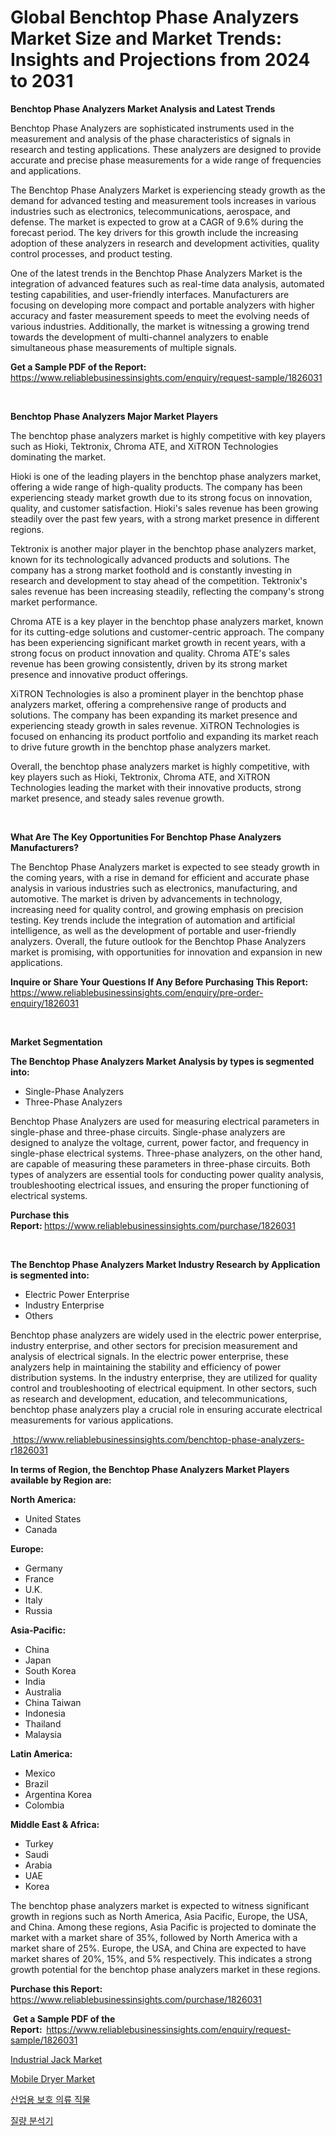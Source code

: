 <p><h1>Global Benchtop Phase Analyzers Market Size and Market Trends: Insights and Projections from 2024 to 2031</h1></p><p><strong>Benchtop Phase Analyzers Market Analysis and Latest Trends</strong></p>
<p><p>Benchtop Phase Analyzers are sophisticated instruments used in the measurement and analysis of the phase characteristics of signals in research and testing applications. These analyzers are designed to provide accurate and precise phase measurements for a wide range of frequencies and applications.</p><p>The Benchtop Phase Analyzers Market is experiencing steady growth as the demand for advanced testing and measurement tools increases in various industries such as electronics, telecommunications, aerospace, and defense. The market is expected to grow at a CAGR of 9.6% during the forecast period. The key drivers for this growth include the increasing adoption of these analyzers in research and development activities, quality control processes, and product testing.</p><p>One of the latest trends in the Benchtop Phase Analyzers Market is the integration of advanced features such as real-time data analysis, automated testing capabilities, and user-friendly interfaces. Manufacturers are focusing on developing more compact and portable analyzers with higher accuracy and faster measurement speeds to meet the evolving needs of various industries. Additionally, the market is witnessing a growing trend towards the development of multi-channel analyzers to enable simultaneous phase measurements of multiple signals.</p></p>
<p><strong>Get a Sample PDF of the Report:&nbsp;</strong> <a href="https://www.reliablebusinessinsights.com/enquiry/request-sample/1826031">https://www.reliablebusinessinsights.com/enquiry/request-sample/1826031</a></p>
<p>&nbsp;</p>
<p><strong>Benchtop Phase Analyzers Major Market Players</strong></p>
<p><p>The benchtop phase analyzers market is highly competitive with key players such as Hioki, Tektronix, Chroma ATE, and XiTRON Technologies dominating the market. </p><p>Hioki is one of the leading players in the benchtop phase analyzers market, offering a wide range of high-quality products. The company has been experiencing steady market growth due to its strong focus on innovation, quality, and customer satisfaction. Hioki's sales revenue has been growing steadily over the past few years, with a strong market presence in different regions.</p><p>Tektronix is another major player in the benchtop phase analyzers market, known for its technologically advanced products and solutions. The company has a strong market foothold and is constantly investing in research and development to stay ahead of the competition. Tektronix's sales revenue has been increasing steadily, reflecting the company's strong market performance.</p><p>Chroma ATE is a key player in the benchtop phase analyzers market, known for its cutting-edge solutions and customer-centric approach. The company has been experiencing significant market growth in recent years, with a strong focus on product innovation and quality. Chroma ATE's sales revenue has been growing consistently, driven by its strong market presence and innovative product offerings.</p><p>XiTRON Technologies is also a prominent player in the benchtop phase analyzers market, offering a comprehensive range of products and solutions. The company has been expanding its market presence and experiencing steady growth in sales revenue. XiTRON Technologies is focused on enhancing its product portfolio and expanding its market reach to drive future growth in the benchtop phase analyzers market. </p><p>Overall, the benchtop phase analyzers market is highly competitive, with key players such as Hioki, Tektronix, Chroma ATE, and XiTRON Technologies leading the market with their innovative products, strong market presence, and steady sales revenue growth.</p></p>
<p>&nbsp;</p>
<p><strong>What Are The Key Opportunities For Benchtop Phase Analyzers Manufacturers?</strong></p>
<p><p>The Benchtop Phase Analyzers market is expected to see steady growth in the coming years, with a rise in demand for efficient and accurate phase analysis in various industries such as electronics, manufacturing, and automotive. The market is driven by advancements in technology, increasing need for quality control, and growing emphasis on precision testing. Key trends include the integration of automation and artificial intelligence, as well as the development of portable and user-friendly analyzers. Overall, the future outlook for the Benchtop Phase Analyzers market is promising, with opportunities for innovation and expansion in new applications.</p></p>
<p><strong>Inquire or Share Your Questions If Any Before Purchasing This Report:</strong> <a href="https://www.reliablebusinessinsights.com/enquiry/pre-order-enquiry/1826031">https://www.reliablebusinessinsights.com/enquiry/pre-order-enquiry/1826031</a></p>
<p>&nbsp;</p>
<p><strong>Market Segmentation</strong></p>
<p><strong>The Benchtop Phase Analyzers Market Analysis by types is segmented into:</strong></p>
<p><ul><li>Single-Phase Analyzers</li><li>Three-Phase Analyzers</li></ul></p>
<p><p>Benchtop Phase Analyzers are used for measuring electrical parameters in single-phase and three-phase circuits. Single-phase analyzers are designed to analyze the voltage, current, power factor, and frequency in single-phase electrical systems. Three-phase analyzers, on the other hand, are capable of measuring these parameters in three-phase circuits. Both types of analyzers are essential tools for conducting power quality analysis, troubleshooting electrical issues, and ensuring the proper functioning of electrical systems.</p></p>
<p><strong>Purchase this Report:&nbsp;</strong><a href="https://www.reliablebusinessinsights.com/purchase/1826031">https://www.reliablebusinessinsights.com/purchase/1826031</a></p>
<p>&nbsp;</p>
<p><strong>The Benchtop Phase Analyzers Market Industry Research by Application is segmented into:</strong></p>
<p><ul><li>Electric Power Enterprise</li><li>Industry Enterprise</li><li>Others</li></ul></p>
<p><p>Benchtop phase analyzers are widely used in the electric power enterprise, industry enterprise, and other sectors for precision measurement and analysis of electrical signals. In the electric power enterprise, these analyzers help in maintaining the stability and efficiency of power distribution systems. In the industry enterprise, they are utilized for quality control and troubleshooting of electrical equipment. In other sectors, such as research and development, education, and telecommunications, benchtop phase analyzers play a crucial role in ensuring accurate electrical measurements for various applications.</p></p>
<p><a href="https://www.reliablebusinessinsights.com/benchtop-phase-analyzers-r1826031">&nbsp;https://www.reliablebusinessinsights.com/benchtop-phase-analyzers-r1826031</a></p>
<p><strong>In terms of Region, the Benchtop Phase Analyzers Market Players available by Region are:</strong></p>
<p>
    <p> <strong> North America: </strong>
        <ul>
            <li>United States</li>
            <li>Canada</li>
        </ul>
        </p> 
    <p> <strong> Europe: </strong>
        <ul>
            <li>Germany</li>
            <li>France</li>
            <li>U.K.</li>
            <li>Italy</li>
            <li>Russia</li>
        </ul>
        </p> 
    <p> <strong> Asia-Pacific: </strong>
        <ul>
            <li>China</li>
            <li>Japan</li>
            <li>South Korea</li>
            <li>India</li>
            <li>Australia</li>
            <li>China Taiwan</li>
            <li>Indonesia</li>
            <li>Thailand</li>
            <li>Malaysia</li>
        </ul>
        </p> 
    <p> <strong> Latin America: </strong>
        <ul>
            <li>Mexico</li>
            <li>Brazil</li>
            <li>Argentina Korea</li>
            <li>Colombia</li>
        </ul>
        </p> 
    <p> <strong> Middle East & Africa: </strong>
        <ul>
            <li>Turkey</li>
            <li>Saudi</li>
            <li>Arabia</li>
            <li>UAE</li>
            <li>Korea</li>
        </ul>
    </p>
    </p>
<p><p>The benchtop phase analyzers market is expected to witness significant growth in regions such as North America, Asia Pacific, Europe, the USA, and China. Among these regions, Asia Pacific is projected to dominate the market with a market share of 35%, followed by North America with a market share of 25%. Europe, the USA, and China are expected to have market shares of 20%, 15%, and 5% respectively. This indicates a strong growth potential for the benchtop phase analyzers market in these regions.</p></p>
<p><strong>Purchase this Report: </strong><a href="https://www.reliablebusinessinsights.com/purchase/1826031">https://www.reliablebusinessinsights.com/purchase/1826031</a></p>
<p>&nbsp;<strong>Get a Sample PDF of the Report:&nbsp;&nbsp;</strong><a href="https://www.reliablebusinessinsights.com/enquiry/request-sample/1826031">https://www.reliablebusinessinsights.com/enquiry/request-sample/1826031</a></p>
<p><strong></strong></p>
<p><p><a href="https://github.com/JermaineCrona2023/Market-Research-Report-List-1/blob/main/industrial-jack-market.md">Industrial Jack Market</a></p><p><a href="https://github.com/ctanaka235/Market-Research-Report-List-1/blob/main/mobile-dryer-market.md">Mobile Dryer Market</a></p><p><a href="https://github.com/GabrielBlanda5656/Market-Research-Report-List-2/blob/main/5500191175885.md">산업용 보호 의류 직물</a></p><p><a href="https://github.com/rick7624/Market-Research-Report-List-2/blob/main/3002460175886.md">질량 분석기</a></p></p>